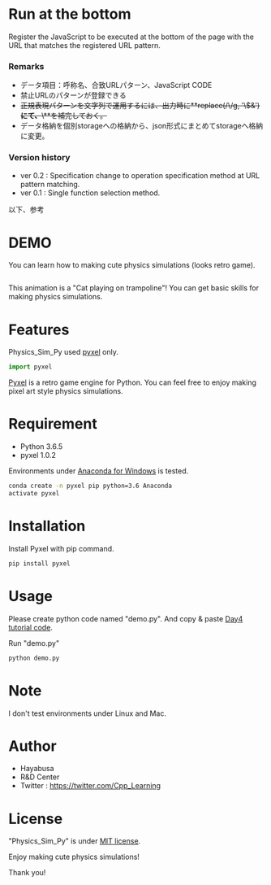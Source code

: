 # Run at the bottom
Register the JavaScript to be executed at the bottom of the page with the URL that matches the registered URL pattern.

### Remarks
- データ項目：呼称名、合致URLパターン、JavaScript CODE 
- 禁止URLのパターンが登録できる
- ~~正規表現パターンを文字列で運用するには、出力時に**replace(/\\/g, '\\$&')**にて、**\\**を補完しておく。~~
- データ格納を個別storageへの格納から、json形式にまとめてstorageへ格納に変更。



### Version history
- ver 0.2 : Specification change to operation specification method at URL pattern matching.
- ver 0.1 : Single function selection method.




以下、参考
# DEMO

You can learn how to making cute physics simulations (looks retro game).

![]()

This animation is a "Cat playing on trampoline"!
You can get basic skills for making physics simulations.

# Features

Physics_Sim_Py used [pyxel](https://github.com/kitao/pyxel) only.

```python
import pyxel
```
[Pyxel](https://github.com/kitao/pyxel) is a retro game engine for Python.
You can feel free to enjoy making pixel art style physics simulations.

# Requirement

* Python 3.6.5
* pyxel 1.0.2

Environments under [Anaconda for Windows](https://www.anaconda.com/distribution/) is tested.

```bash
conda create -n pyxel pip python=3.6 Anaconda
activate pyxel
```

# Installation

Install Pyxel with pip command.

```bash
pip install pyxel
```

# Usage

Please create python code named "demo.py".
And copy &amp; paste [Day4 tutorial code](https://cpp-learning.com/pyxel_physical_sim4/).

Run "demo.py"

```bash
python demo.py
```

# Note

I don't test environments under Linux and Mac.

# Author

* Hayabusa
* R&D Center
* Twitter : https://twitter.com/Cpp_Learning

# License

"Physics_Sim_Py" is under [MIT license](https://en.wikipedia.org/wiki/MIT_License).

Enjoy making cute physics simulations!

Thank you!